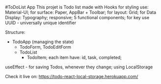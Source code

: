 #ToDoList App
This projet is Todo list made with Hooks
for styling use: Material-UI; for surface: Paper, AppBar + Toolbar; for layout: Grid; for Data Display: Typography;
responsive; 
5 functional components; 
for key use UUID - universally unique identifier

Structure:
- TodoApp (managing the state)
  - TodoForm, TodoEditForm
  - TodoList
    - TodoItem; each item have: id, task, completed;

useEffect - for saving Todos, whenever they change; using LocalStorage

Check it live on: https://todo-react-local-storage.herokuapp.com/
